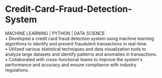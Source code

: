 # Credit-Card-Fraud-Detection-System
MACHINE LEARNING | PYTHON | DATA SCIENCE
<br>
• Developed a credit card fraud detection system using machine learning algorithms to identify and prevent fraudulent transactions in real-time.
<br>
• Utilized various statistical techniques and data visualization tools to analyze large datasets and identify patterns and anomalies in transactions.
<br>
• Collaborated with cross-functional teams to improve the system's performance and accuracy and ensure compliance with industry regulations.
